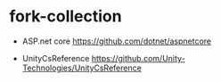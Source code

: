# fork-collection


- ASP.net core
https://github.com/dotnet/aspnetcore

- UnityCsReference
https://github.com/Unity-Technologies/UnityCsReference
